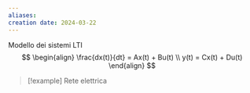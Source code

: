 ```yaml
---
aliases: 
creation date: 2024-03-22
---
```


Modello dei sistemi LTI
$$ \begin{align}
\frac{dx(t)}{dt} = Ax(t) + Bu(t) \\
y(t) = Cx(t) + Du(t)
\end{align}  $$

>[!example]
>Rete elettrica
